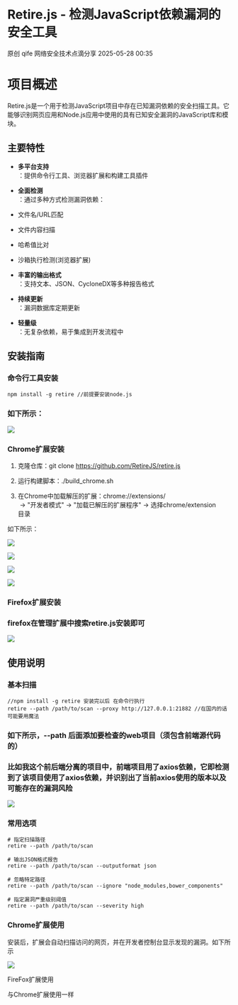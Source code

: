 #  Retire.js - 检测JavaScript依赖漏洞的安全工具   
原创 qife  网络安全技术点滴分享   2025-05-28 00:35  
  
# 项目概述  
  
Retire.js是一个用于检测JavaScript项目中存在已知漏洞依赖的安全扫描工具。它能够识别网页应用和Node.js应用中使用的具有已知安全漏洞的JavaScript库和模块。  
## 主要特性  
- **多平台支持**  
：提供命令行工具、浏览器扩展和构建工具插件  
  
- **全面检测**  
：通过多种方式检测漏洞依赖：  
  
- 文件名/URL匹配  
  
- 文件内容扫描  
  
- 哈希值比对  
  
- 沙箱执行检测(浏览器扩展)  
  
- **丰富的输出格式**  
：支持文本、JSON、CycloneDX等多种报告格式  
  
- **持续更新**  
：漏洞数据库定期更新  
  
- **轻量级**  
：无复杂依赖，易于集成到开发流程中  
  
## 安装指南  
### 命令行工具安装  
```
npm install -g retire //前提要安装node.js
```  
### 如下所示：  
  
![](https://mmbiz.qpic.cn/mmbiz_png/meR9vVNE209BHHfDzuWr39Q5s316LSu55IKicicU7gbiaMicKjg5YP6iaaDBa4JLvk6yLNibkqC9Ze5JzGTt8PVVlPicA/640?wx_fmt=png&from=appmsg "")  
### Chrome扩展安装  
1. 克隆仓库：git clone https://github.com/RetireJS/retire.js  
  
1. 运行构建脚本：./build_chrome.sh  
  
1. 在Chrome中加载解压的扩展：chrome://extensions/  
 → "开发者模式" → "加载已解压的扩展程序" → 选择chrome/extension  
目录  
  
如下所示：  
  
![](https://mmbiz.qpic.cn/mmbiz_png/meR9vVNE209BHHfDzuWr39Q5s316LSu58GuP0RC2sxZmvAhGHo1ZHpiavoD0J6OAuMqB7CniaLxFQ3alyzamagZQ/640?wx_fmt=png&from=appmsg "")  
  
![](https://mmbiz.qpic.cn/mmbiz_png/meR9vVNE209BHHfDzuWr39Q5s316LSu5nkY40dxskaJzfb0qLZ05JVfHuRsdb0FPq0TyMp0I8FGGTNSovaHMLQ/640?wx_fmt=png&from=appmsg "")  
  
![](https://mmbiz.qpic.cn/mmbiz_png/meR9vVNE209BHHfDzuWr39Q5s316LSu5RkQG3ggxJnm2wHLILTCxicnW14HxlKlbLCx4Zu5LPTC4nCfXaXGSGwg/640?wx_fmt=png&from=appmsg "")  
  
![](https://mmbiz.qpic.cn/mmbiz_png/meR9vVNE209BHHfDzuWr39Q5s316LSu5RhOPTJfu0QIibEnCrhgibV1l4le7ll10RPfv3YMeWDtrKqUk1eWEmibuQ/640?wx_fmt=png&from=appmsg "")  
### Firefox扩展安装  
### firefox在管理扩展中搜索retire.js安装即可  
  
![](https://mmbiz.qpic.cn/mmbiz_png/meR9vVNE209BHHfDzuWr39Q5s316LSu5ibHHELwiaYV6icd0Wia7zwCiamwUzXWUc6bdCmBSjuu9yq0qHY5spWguEMQ/640?wx_fmt=png&from=appmsg "")  
## 使用说明  
### 基本扫描  
```
//npm install -g retire 安装完以后 在命令行执行
retire --path /path/to/scan --proxy http://127.0.0.1:21882 //在国内的话可能要用魔法
```  
### 如下所示，--path 后面添加要检查的web项目（须包含前端源代码的）  
### 比如我这个前后端分离的项目中，前端项目用了axios依赖，它即检测到了该项目使用了axios依赖，并识别出了当前axios使用的版本以及可能存在的漏洞风险  
  
![](https://mmbiz.qpic.cn/mmbiz_png/meR9vVNE209BHHfDzuWr39Q5s316LSu5FwIduKWmBvru79gBIux9b5bBx6YeScSK6ImDCUmAEya44U4HbqkS5Q/640?wx_fmt=png&from=appmsg "")  
### 常用选项  
```
# 指定扫描路径
retire --path /path/to/scan

# 输出JSON格式报告
retire --path /path/to/scan --outputformat json

# 忽略特定路径
retire --path /path/to/scan --ignore "node_modules,bower_components"

# 指定漏洞严重级别阈值
retire --path /path/to/scan --severity high
```  
### Chrome扩展使用  
  
安装后，扩展会自动扫描访问的网页，并在开发者控制台显示发现的漏洞。如下所示  
  
![](https://mmbiz.qpic.cn/mmbiz_png/meR9vVNE209BHHfDzuWr39Q5s316LSu5RhOPTJfu0QIibEnCrhgibV1l4le7ll10RPfv3YMeWDtrKqUk1eWEmibuQ/640?wx_fmt=png&from=appmsg "")  
  
FireFox扩展使用  
  
与Chrome扩展使用一样  
  

